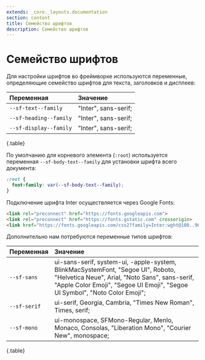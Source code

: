 ```yaml
---
extends: _core._layouts.documentation
section: content
title: Семейство шрифтов
description: Семейство шрифтов
---
```


# Семейство шрифтов

Для настройки шрифтов во фреймворке используются переменные, определяющие семейство шрифтов для текста, заголовков и
дисплеев:

| Переменная             | Значение             |
|:-----------------------|:---------------------|
| `--sf-text--family`    | "Inter", sans-serif; |
| `--sf-heading--family` | "Inter", sans-serif; |
| `--sf-display--family` | "Inter", sans-serif; |
{.table}

По умолчанию для корневого элемента (`:root`) используется переменная `--sf-body-text--family` для установки шрифта
всего документа:

```css
:root {
  font-family: var(--sf-body-text--family);
}
```

Подключение шрифта Inter осуществляется через Google Fonts:

```html
<link rel="preconnect" href="https://fonts.googleapis.com">
<link rel="preconnect" href="https://fonts.gstatic.com" crossorigin>
<link href="https://fonts.googleapis.com/css2?family=Inter:wght@100..900&display=swap" rel="stylesheet">
```

Дополнительно нам потребуются переменные типов шрифтов:

| Переменная   | Значение                                                                                                                                                                                      |
|:-------------|:------------------------------------------------------------------------------------------------------------------------------------------------------------------------------------------------------------------|
| `--sf-sans`  | ui-sans-serif, system-ui, \-apple-system, BlinkMacSystemFont, "Segoe UI", Roboto, "Helvetica Neue", Arial, "Noto Sans", sans-serif, "Apple Color Emoji", "Segoe UI Emoji", "Segoe UI Symbol", "Noto Color Emoji"; |
| `--sf-serif` | ui-serif, Georgia, Cambria, "Times New Roman", Times, serif;                                                                                                                                                      |
| `--sf-mono`  | ui-monospace, SFMono-Regular, Menlo, Monaco, Consolas, "Liberation Mono", "Courier New", monospace;                                                                                                               |
{.table}
